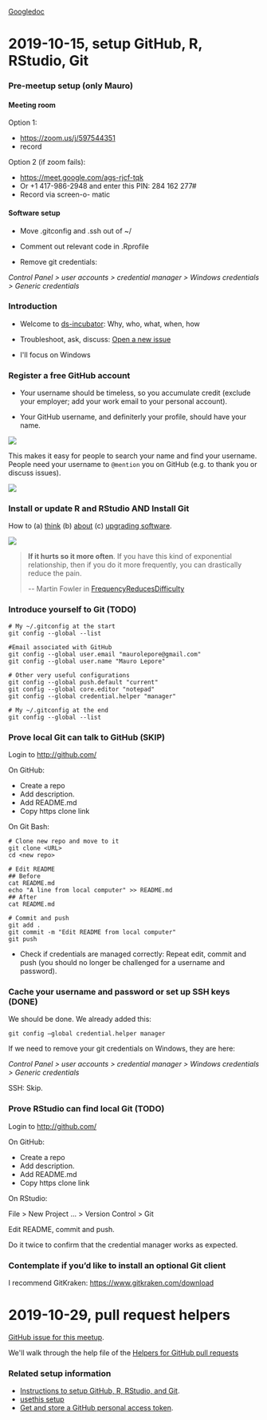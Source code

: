 [Googledoc](https://docs.google.com/document/d/1FWiGmwTsr3YuZeQ7NLtTQ42WIm9D5RLxuFuPK4M6FzQ/edit?usp=sharing)

# 2019-10-15, setup GitHub, R, RStudio, Git

### Pre-meetup setup (only Mauro)

#### Meeting room

Option 1:

* https://zoom.us/j/597544351
* record

Option 2 (if zoom fails):

* https://meet.google.com/ags-rjcf-tqk
* Or +1 417-986-2948 and enter this PIN: 284 162 277#
* Record via screen-o- matic

#### Software setup

* Move .gitconfig and .ssh out of ~/

* Comment out relevant code in .Rprofile

* Remove git credentials:

_Control Panel > user accounts > credential manager > Windows credentials > Generic credentials_



### Introduction

* Welcome to [ds-incubator](https://github.com/2DegreesInvesting/ds-incubator): Why, who, what, when, how

* Troubleshoot, ask, discuss: [Open a new issue](https://github.com/2DegreesInvesting/ds-incubator/issues/new)

* I'll focus on Windows



### Register a free GitHub account

* Your username should be timeless, so you accumulate credit (exclude your employer; add your work email to your personal account).

* Your GitHub username, and definiterly your profile, should have your name.

![](https://i.imgur.com/thyv7ax.png)

This makes it easy for people to search your name and find your username. People need your username to `@mention` you on GitHub (e.g. to thank you or discuss issues).

![](https://i.imgur.com/BMcaky9.png)



### Install or update R and RStudio AND Install Git

How to (a) [think](https://happygitwithr.com/install-r-rstudio.html#install-r-rstudio)
(b) [about](https://community.rstudio.com/t/should-i-update-all-my-r-packages-frequently-yes-no-why/5856/4?u=mauro_lepore) (c) [upgrading software](https://cran.r-project.org/web/packages/installr/index.html).


![](https://i.imgur.com/X30oCE1.png)

> __If it hurts so it more often__. If you have this kind of exponential relationship, then if you do it more frequently, you can drastically reduce the pain.
>
> -- Martin Fowler in [FrequencyReducesDifficulty](https://martinfowler.com/bliki/FrequencyReducesDifficulty.html)



### Introduce yourself to Git (TODO)

```
# My ~/.gitconfig at the start
git config --global --list

#Email associated with GitHub
git config --global user.email "maurolepore@gmail.com"
git config --global user.name "Mauro Lepore"

# Other very useful configurations
git config --global push.default "current"
git config --global core.editor "notepad"
git config --global credential.helper "manager"

# My ~/.gitconfig at the end
git config --global --list
```



### Prove local Git can talk to GitHub (SKIP)

Login to http://github.com/

On GitHub: 

* Create a repo
* Add description.
* Add README.md
* Copy https clone link

On Git Bash:

```
# Clone new repo and move to it
git clone <URL>
cd <new repo>

# Edit README
## Before
cat README.md
echo "A line from local computer" >> README.md
## After
cat README.md

# Commit and push
git add .
git commit -m "Edit README from local computer"
git push
```

* Check if credentials are managed correctly: Repeat edit, commit and push (you should no longer be challenged for a username and password).



### Cache your username and password or set up SSH keys (DONE)

We should be done. We already added this:

```
git config —global credential.helper manager 
```

If we need to remove your git credentials on Windows, they are here:

_Control Panel > user accounts > credential manager > Windows credentials > Generic credentials_

SSH: Skip.



### Prove RStudio can find local Git (TODO)

Login to http://github.com/

On GitHub: 

* Create a repo
* Add description.
* Add README.md
* Copy https clone link
 
On RStudio:

File > New Project ... > Version Control > Git

Edit README, commit and push.

Do it twice to confirm that the credential manager works as expected.



### Contemplate if you’d like to install an optional Git client

I recommend GitKraken: https://www.gitkraken.com/download



# 2019-10-29, pull request helpers

[GitHub issue for this meetup](https://github.com/2DegreesInvesting/ds-incubator/issues/3).

We'll walk through the help file of the [Helpers for GitHub pull requests](https://usethis.r-lib.org/reference/pr_init.html)

### Related setup information

* [Instructions to setup GitHub, R, RStudio, and Git](https://happygitwithr.com/workshops.html).
* [usethis setup](https://usethis.r-lib.org/articles/articles/usethis-setup.html)
* [Get and store a GitHub personal access token](https://usethis.r-lib.org/articles/articles/usethis-setup.html#get-and-store-a-github-personal-access-token).
